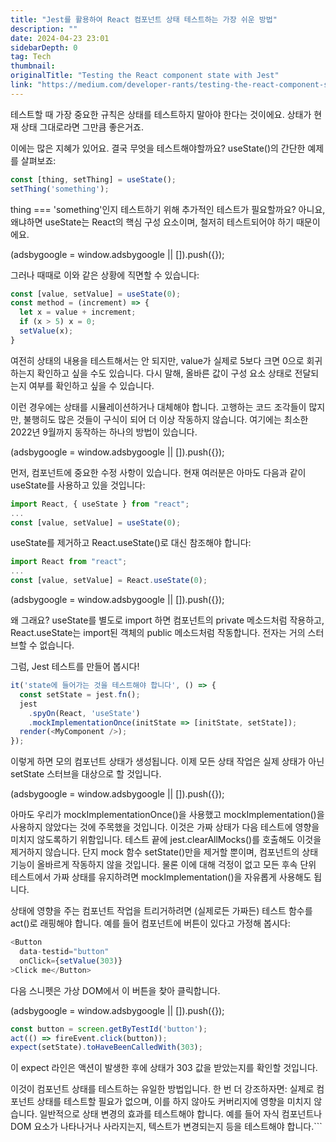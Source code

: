 ```yaml
---
title: "Jest를 활용하여 React 컴포넌트 상태 테스트하는 가장 쉬운 방법"
description: ""
date: 2024-04-23 23:01
sidebarDepth: 0
tag: Tech
thumbnail: 
originalTitle: "Testing the React component state with Jest"
link: "https://medium.com/developer-rants/testing-the-react-component-state-with-jest-b0a072f70f44"
---
```



테스트할 때 가장 중요한 규칙은 상태를 테스트하지 말아야 한다는 것이에요. 상태가 현재 상태 그대로라면 그만큼 좋은거죠.

이에는 많은 지혜가 있어요. 결국 무엇을 테스트해야할까요? useState()의 간단한 예제를 살펴보죠:

```js
const [thing, setThing] = useState();
setThing('something');
```

thing === 'something'인지 테스트하기 위해 추가적인 테스트가 필요할까요? 아니요, 왜냐하면 useState는 React의 핵심 구성 요소이며, 철저히 테스트되어야 하기 때문이에요.

<!-- ui-log 수평형 -->
<ins class="adsbygoogle"
  style="display:block"
  data-ad-client="ca-pub-4877378276818686"
  data-ad-slot="9743150776"
  data-ad-format="auto"
  data-full-width-responsive="true"></ins>
<component is="script">
(adsbygoogle = window.adsbygoogle || []).push({});
</component>

그러나 때때로 이와 같은 상황에 직면할 수 있습니다:

```js
const [value, setValue] = useState(0);
const method = (increment) => {
  let x = value + increment;
  if (x > 5) x = 0;
  setValue(x);
}
```

여전히 상태의 내용을 테스트해서는 안 되지만, value가 실제로 5보다 크면 0으로 회귀하는지 확인하고 싶을 수도 있습니다. 다시 말해, 올바른 값이 구성 요소 상태로 전달되는지 여부를 확인하고 싶을 수 있습니다.

이런 경우에는 상태를 시뮬레이션하거나 대체해야 합니다. 고행하는 코드 조각들이 많지만, 불행히도 많은 것들이 구식이 되어 더 이상 작동하지 않습니다. 여기에는 최소한 2022년 9월까지 동작하는 하나의 방법이 있습니다.

<!-- ui-log 수평형 -->
<ins class="adsbygoogle"
  style="display:block"
  data-ad-client="ca-pub-4877378276818686"
  data-ad-slot="9743150776"
  data-ad-format="auto"
  data-full-width-responsive="true"></ins>
<component is="script">
(adsbygoogle = window.adsbygoogle || []).push({});
</component>

먼저, 컴포넌트에 중요한 수정 사항이 있습니다. 현재 여러분은 아마도 다음과 같이 useState를 사용하고 있을 것입니다:

```js
import React, { useState } from "react";
...
const [value, setValue] = useState(0);
```

useState를 제거하고 React.useState()로 대신 참조해야 합니다:

```js
import React from "react";
...
const [value, setValue] = React.useState(0);
```

<!-- ui-log 수평형 -->
<ins class="adsbygoogle"
  style="display:block"
  data-ad-client="ca-pub-4877378276818686"
  data-ad-slot="9743150776"
  data-ad-format="auto"
  data-full-width-responsive="true"></ins>
<component is="script">
(adsbygoogle = window.adsbygoogle || []).push({});
</component>

왜 그래요? useState를 별도로 import 하면 컴포넌트의 private 메소드처럼 작용하고, React.useState는 import된 객체의 public 메소드처럼 작동합니다. 전자는 거의 스터브할 수 없습니다.

그럼, Jest 테스트를 만들어 봅시다!

```js
it('state에 들어가는 것을 테스트해야 합니다', () => {
  const setState = jest.fn();
  jest
    .spyOn(React, 'useState')
    .mockImplementationOnce(initState => [initState, setState]);
  render(<MyComponent />);
});
```

이렇게 하면 모의 컴포넌트 상태가 생성됩니다. 이제 모든 상태 작업은 실제 상태가 아닌 setState 스터브을 대상으로 할 것입니다.

<!-- ui-log 수평형 -->
<ins class="adsbygoogle"
  style="display:block"
  data-ad-client="ca-pub-4877378276818686"
  data-ad-slot="9743150776"
  data-ad-format="auto"
  data-full-width-responsive="true"></ins>
<component is="script">
(adsbygoogle = window.adsbygoogle || []).push({});
</component>

아마도 우리가 mockImplementationOnce()을 사용했고 mockImplementation()을 사용하지 않았다는 것에 주목했을 것입니다. 이것은 가짜 상태가 다음 테스트에 영향을 미치지 않도록하기 위함입니다. 테스트 끝에 jest.clearAllMocks()를 호출해도 이것을 제거하지 않습니다. 단지 mock 함수 setState()만을 제거할 뿐이며, 컴포넌트의 상태 기능이 올바르게 작동하지 않을 것입니다. 물론 이에 대해 걱정이 없고 모든 후속 단위 테스트에서 가짜 상태를 유지하려면 mockImplementation()을 자유롭게 사용해도 됩니다.

상태에 영향을 주는 컴포넌트 작업을 트리거하려면 (실제로든 가짜든) 테스트 함수를 act()로 래핑해야 합니다. 예를 들어 컴포넌트에 버튼이 있다고 가정해 봅시다:

```js
<Button 
  data-testid="button"
  onClick={setValue(303)}
>Click me</Button>
```

다음 스니펫은 가상 DOM에서 이 버튼을 찾아 클릭합니다.

<!-- ui-log 수평형 -->
<ins class="adsbygoogle"
  style="display:block"
  data-ad-client="ca-pub-4877378276818686"
  data-ad-slot="9743150776"
  data-ad-format="auto"
  data-full-width-responsive="true"></ins>
<component is="script">
(adsbygoogle = window.adsbygoogle || []).push({});
</component>

```js
const button = screen.getByTestId('button');
act(() => fireEvent.click(button));
expect(setState).toHaveBeenCalledWith(303);
```

이 expect 라인은 액션이 발생한 후에 상태가 303 값을 받았는지를 확인할 것입니다.

이것이 컴포넌트 상태를 테스트하는 유일한 방법입니다. 한 번 더 강조하자면: 실제로 컴포넌트 상태를 테스트할 필요가 없으며, 이를 하지 않아도 커버리지에 영향을 미치지 않습니다. 일반적으로 상태 변경의 효과를 테스트해야 합니다. 예를 들어 자식 컴포넌트나 DOM 요소가 나타나거나 사라지는지, 텍스트가 변경되는지 등을 테스트해야 합니다.```